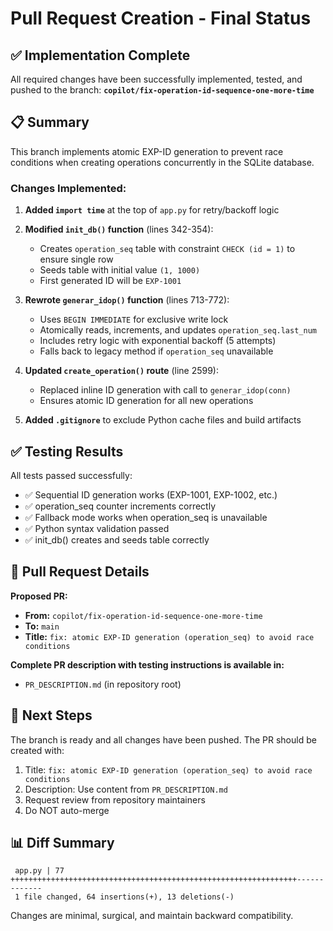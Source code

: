 # Pull Request Creation - Final Status

## ✅ Implementation Complete

All required changes have been successfully implemented, tested, and pushed to the branch:
**`copilot/fix-operation-id-sequence-one-more-time`**

## 📋 Summary

This branch implements atomic EXP-ID generation to prevent race conditions when creating operations concurrently in the SQLite database.

### Changes Implemented:

1. **Added `import time`** at the top of `app.py` for retry/backoff logic

2. **Modified `init_db()` function** (lines 342-354):
   - Creates `operation_seq` table with constraint `CHECK (id = 1)` to ensure single row
   - Seeds table with initial value `(1, 1000)`
   - First generated ID will be `EXP-1001`

3. **Rewrote `generar_idop()` function** (lines 713-772):
   - Uses `BEGIN IMMEDIATE` for exclusive write lock
   - Atomically reads, increments, and updates `operation_seq.last_num`
   - Includes retry logic with exponential backoff (5 attempts)
   - Falls back to legacy method if `operation_seq` unavailable

4. **Updated `create_operation()` route** (line 2599):
   - Replaced inline ID generation with call to `generar_idop(conn)`
   - Ensures atomic ID generation for all new operations

5. **Added `.gitignore`** to exclude Python cache files and build artifacts

## ✅ Testing Results

All tests passed successfully:
- ✅ Sequential ID generation works (EXP-1001, EXP-1002, etc.)
- ✅ operation_seq counter increments correctly
- ✅ Fallback mode works when operation_seq is unavailable
- ✅ Python syntax validation passed
- ✅ init_db() creates and seeds table correctly

## 📝 Pull Request Details

**Proposed PR:**
- **From:** `copilot/fix-operation-id-sequence-one-more-time`
- **To:** `main`
- **Title:** `fix: atomic EXP-ID generation (operation_seq) to avoid race conditions`

**Complete PR description with testing instructions is available in:**
- `PR_DESCRIPTION.md` (in repository root)

## 🎯 Next Steps

The branch is ready and all changes have been pushed. The PR should be created with:
1. Title: `fix: atomic EXP-ID generation (operation_seq) to avoid race conditions`
2. Description: Use content from `PR_DESCRIPTION.md`
3. Request review from repository maintainers
4. Do NOT auto-merge

## 📊 Diff Summary

```
 app.py | 77 ++++++++++++++++++++++++++++++++++++++++++++++++++++++++++++++++-------------
 1 file changed, 64 insertions(+), 13 deletions(-)
```

Changes are minimal, surgical, and maintain backward compatibility.
